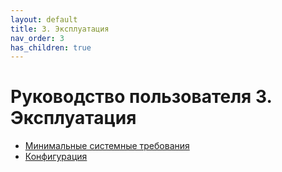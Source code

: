 ```yaml
---
layout: default
title: 3. Эксплуатация
nav_order: 3
has_children: true
---
```


Руководство пользователя
3. Эксплуатация
=====================

*   [Минимальные системные требования](./3_Эксплуатация/Минимальные_системные_требования.md)
*   [Конфигурация](./3_Эксплуатация/Конфигурация.md)
